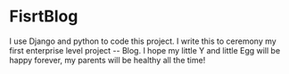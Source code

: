 # FisrtBlog
I use Django and python to code this project.
I write this to ceremony my first enterprise level project -- Blog.
I hope my little Y and little Egg will be happy forever, my parents will be healthy all the time!
